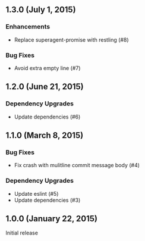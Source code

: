 ## 1.3.0 (July 1, 2015)

### Enhancements

* Replace superagent-promise with restling (#8)

### Bug Fixes

* Avoid extra empty line (#7)

## 1.2.0 (June 21, 2015)

### Dependency Upgrades

* Update dependencies (#6)


## 1.1.0 (March 8, 2015)

### Bug Fixes

* Fix crash with mulitline commit message body (#4)

### Dependency Upgrades

* Update eslint (#5)
* Update dependencies (#3)


## 1.0.0 (January 22, 2015)

Initial release
